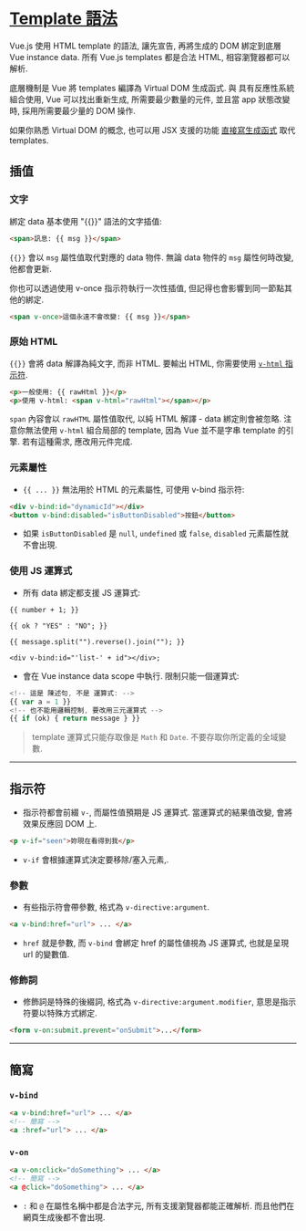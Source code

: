 # [Template 語法](https://vuejs.org/v2/guide/syntax.html)

Vue.js 使用 HTML template 的語法, 讓先宣告, 再將生成的 DOM 綁定到底層 Vue instance data. 所有 Vue.js templates 都是合法 HTML, 相容瀏覽器都可以解析.

底層機制是 Vue 將 templates 編譯為 Virtual DOM 生成函式. 與 具有反應性系統 組合使用, Vue 可以找出重新生成, 所需要最少數量的元件, 並且當 app 狀態改變時, 採用所需要最少量的 DOM 操作.

如果你熟悉 Virtual DOM 的概念, 也可以用 JSX 支援的功能 [直接寫生成函式](https://vuejs.org/v2/guide/render-function.html) 取代 templates.

## 插值

### 文字

綁定 data 基本使用 "{{}}" 語法的文字插值:

```html
<span>訊息: {{ msg }}</span>
```

`{{}}` 會以 `msg` 屬性值取代對應的 data 物件. 無論 data 物件的 `msg` 屬性何時改變, 他都會更新.

你也可以透過使用 v-once 指示符執行一次性插值, 但記得也會影響到同一節點其他的綁定.

```html
<span v-once>這個永遠不會改變: {{ msg }}</span>
```

### 原始 HTML

`{{}}` 會將 data 解譯為純文字, 而非 HTML. 要輸出 HTML, 你需要使用 [`v-html` 指示符](https://vuejs.org/v2/api/#v-html).

```html
<p>一般使用: {{ rawHtml }}</p>
<p>使用 v-html: <span v-html="rawHtml"></span></p>
```

`span` 內容會以 `rawHTML` 屬性值取代, 以純 HTML 解譯 - data 綁定則會被忽略. 注意你無法使用 `v-html` 組合局部的 template, 因為 Vue 並不是字串 template 的引擎. 若有這種需求, 應改用元件完成.

### 元素屬性

- `{{ ... }}` 無法用於 HTML 的元素屬性, 可使用 v-bind 指示符:

```html
<div v-bind:id="dynamicId"></div>
<button v-bind:disabled="isButtonDisabled">按鈕</button>
```

- 如果 `isButtonDisabled` 是 `null`, `undefined` 或 `false`, `disabled` 元素屬性就不會出現.

### 使用 JS 運算式

- 所有 data 綁定都支援 JS 運算式:

```
{{ number + 1; }}

{{ ok ? "YES" : "NO"; }}

{{ message.split("").reverse().join(""); }}

<div v-bind:id="'list-' + id"></div>;
```

- 會在 Vue instance data scope 中執行. 限制只能一個運算式:

```javascript
<!-- 這是 陳述句, 不是 運算式: -->
{{ var a = 1 }}
<!-- 也不能用邏輯控制, 要改用三元運算式 -->
{{ if (ok) { return message } }}
```

> template 運算式只能存取像是 `Math` 和 `Date`. 不要存取你所定義的全域變數.

---

## 指示符

- 指示符都會前綴 `v-`, 而屬性值預期是 JS 運算式. 當運算式的結果值改變, 會將效果反應回 DOM 上.

```html
<p v-if="seen">妳現在看得到我</p>
```

- `v-if` 會根據運算式決定要移除/塞入元素,.

### 參數

- 有些指示符會帶參數, 格式為 `v-directive:argument`.

```html
<a v-bind:href="url"> ... </a>
```

- `href` 就是參數, 而 `v-bind` 會綁定 href 的屬性値視為 JS 運算式, 也就是呈現 url 的變數值.

### 修飾詞

- 修飾詞是特殊的後綴詞, 格式為 `v-directive:argument.modifier`, 意思是指示符要以特殊方式綁定.

```html
<form v-on:submit.prevent="onSubmit">...</form>
```

---

## 簡寫

### `v-bind`

```html
<a v-bind:href="url"> ... </a>
<!-- 簡寫 -->
<a :href="url"> ... </a>
```

### `v-on`

```html
<a v-on:click="doSomething"> ... </a>
<!-- 簡寫 -->
<a @click="doSomething"> ... </a>
```

- `:` 和 `@` 在屬性名稱中都是合法字元, 所有支援瀏覽器都能正確解析. 而且他們在網頁生成後都不會出現.
